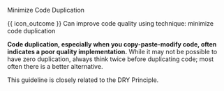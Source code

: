 <span id="title">Minimize Code Duplication</span>

<span id="prereqs"></span>

<span id="outcomes">{{ icon_outcome }} Can improve code quality using technique: minimize code duplication </span>

<div id="body">

**Code duplication, especially when you copy-paste-modify code, often indicates a poor quality implementation.** While it may not be possible to have zero duplication, always think twice before duplicating code; most often there is a better alternative.

This guideline is closely related to the <trigger for="modal:duplication-dry" trigger="click">DRY Principle<trigger>. 

<modal title="**{{icon_preview}} DRY Principle**" id="modal:duplication-dry">
  <include src="../../../principles/dryPrinciple/unit-inElsewhere-asFlat.md" boilerplate />
</modal>

</div>

<div id="extras">
</div>